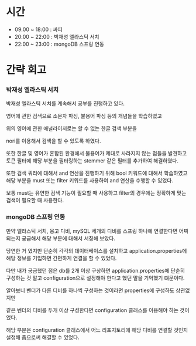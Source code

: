 # 시간
- 09:00 ~ 18:00 : 싸피
- 20:00 ~ 22:00 : 박재성 엘라스틱 서치
- 22:00 ~ 23:00 : mongoDB 스프링 연동

# 간략 회고

### 박재성 엘라스틱 서치

박재성 엘라스틱 서치를 계속해서 공부를 진행하고 있다.

영어에 관한 검색으로 소문자 파싱, 불용어 파싱 등의 개념들을 학습하였고

위의 영어에 관한 애널라이저로는 할 수 없는 한글 검색 부분을

nori를 이용해서 검색을 할 수 있도록 하였다.

또한 한글 및 영어가 혼합된 환경에서 불용어가 제대로 사라지지 않는 점들을 발견하고 토큰 필터에 해당 부분을 필터링하는 stemmer 같은 필터를 추가하여 해결하였다.

또한 검색 쿼리에 대해서 and 연산을 진행하기 위해 bool 키워드에 대해서 학습하였고 해당 부분을 must 또는 filter 키워드를 사용하여 and 연산을 수행할 수 있었다.

보통 must는 유연한 검색 기능이 필요할 때 사용하고 filter의 경우에는 정확하게 맞는 검색이 필요할 때 사용한다.

### mongoDB 스프링 연동

만약 엘라스틱 서치, 몽고 디비, mySQL 세개의 디비를 스프링 하나에 연결한다면 어찌 되는지 궁금해서 해당 부분에 대해서 서칭해 보았다.

당연한 거 였지만 단순히 각각의 데이터베이스를 설치하고 application.properties에 해당 정보를 기입하면 간편하게 연결을 할 수 있었다.

다만 내가 궁금했던 점은 db를 2개 이상 구상하면 application.properties에 단순히 구성하는 것 말고 configuration으로 설정해야 한다고 했던 말을 기억했기 떄문이다.

알아보니 벤더가 다른 디비를 하나씩 구성하는 것이라면 properties에 구성하도 상관없지만

같은 벤더의 디비를 두개 이상 구성한다면 configuration 클래스를 이용해야 하는 것이었다.

해당 부분은 configuration 클래스에서 어느 리포지토리에 해당 디비를 연결할 것인지 설정해 줌으로써 해결할 수 있었다.
